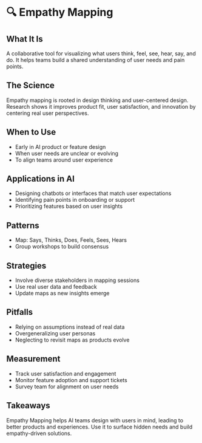 # 🔍 Empathy Mapping

## What It Is
A collaborative tool for visualizing what users think, feel, see, hear, say, and do. It helps teams build a shared understanding of user needs and pain points.

## The Science
Empathy mapping is rooted in design thinking and user-centered design. Research shows it improves product fit, user satisfaction, and innovation by centering real user perspectives.

## When to Use
- Early in AI product or feature design
- When user needs are unclear or evolving
- To align teams around user experience

## Applications in AI
- Designing chatbots or interfaces that match user expectations
- Identifying pain points in onboarding or support
- Prioritizing features based on user insights

## Patterns
- Map: Says, Thinks, Does, Feels, Sees, Hears
- Group workshops to build consensus

## Strategies
- Involve diverse stakeholders in mapping sessions
- Use real user data and feedback
- Update maps as new insights emerge

## Pitfalls
- Relying on assumptions instead of real data
- Overgeneralizing user personas
- Neglecting to revisit maps as products evolve

## Measurement
- Track user satisfaction and engagement
- Monitor feature adoption and support tickets
- Survey team for alignment on user needs

## Takeaways
Empathy Mapping helps AI teams design with users in mind, leading to better products and experiences. Use it to surface hidden needs and build empathy-driven solutions.
